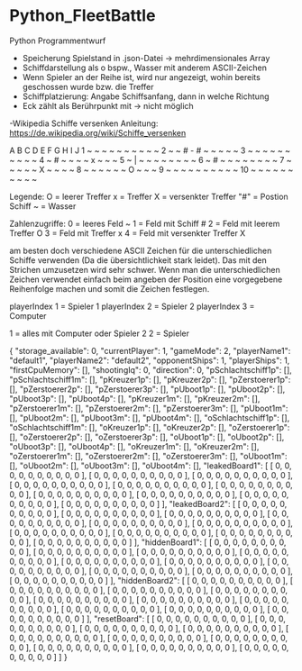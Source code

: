 # Python_FleetBattle
Python Programmentwurf

- Speicherung Spielstand in .json-Datei -> mehrdimensionales Array
- Schiffdarstellung als o bspw., Wasser mit anderem ASCII-Zeichen
- Wenn Spieler an der Reihe ist, wird nur angezeigt, wohin bereits geschossen wurde bzw. die Treffer 
- Schiffplatzierung: Angabe Schiffsanfang, dann in welche Richtung 
- Eck zählt als Berührpunkt mit -> nicht möglich 


-Wikipedia Schiffe versenken Anleitung:
    https://de.wikipedia.org/wiki/Schiffe_versenken


   A  B  C  D  E  F  G  H  I  J
1  ~  ~  ~  ~  ~  ~  ~  ~  ~  ~
2  ~  ~  #  -  #  ~  ~  ~  ~  ~
3  ~  ~  ~  ~  ~  ~  ~  ~  ~  ~
4  ~  #  ~  ~  ~  ~  x  ~  ~  ~
5  ~  |  ~  ~  ~  ~  ~  ~  ~  ~
6  ~  #  ~  ~  ~  ~  ~  ~  ~  ~
7  ~  ~  ~  ~  ~  X  ~  ~  ~  ~
8  ~  ~  ~  ~  ~  ~  O  ~  ~  ~
9  ~  ~  ~  ~  ~  ~  ~  ~  ~  ~
10 ~  ~  ~  ~  ~  ~  ~  ~  ~  ~


Legende:
O = leerer Treffer
x = Treffer
X = versenkter Treffer
"#" = Postion Schiff
~ = Wasser

Zahlenzugriffe:
0 = leeres Feld ~
1 = Feld mit Schiff #
2 = Feld mit leerem Treffer O
3 = Feld mit Treffer x
4 = Feld mit versenkter Treffer X


am besten doch verschiedene ASCII Zeichen für die unterschiedlichen Schiffe verwenden (Da die übersichtlichkeit stark leidet). Das mit den Strichen umzusetzen wird sehr schwer. Wenn man die unterschiedlichen Zeichen verwendet einfach beim angeben der Position eine vorgegebene Reihenfolge machen und somit die Zeichen festlegen.

playerIndex 1 = Spieler 1
playerIndex 2 = Spieler 2
playerIndex 3 = Computer

1 = alles mit Computer oder Spieler 2
2 = Spieler

{
  "storage_available": 0,
  "currentPlayer": 1,
  "gameMode": 2,
  "playerName1": "default1",
  "playerName2": "default2",
  "opponentShips": 1,
  "playerShips": 1,
  "firstCpuMemory": [],
  "shootingIq": 0,
  "direction": 0,
  "pSchlachtschiff1p": [],
  "pSchlachtschiff1m": [],
  "pKreuzer1p": [],
  "pKreuzer2p": [],
  "pZerstoerer1p": [],
  "pZerstoerer2p": [],
  "pZerstoerer3p": [],
  "pUboot1p": [],
  "pUboot2p": [],
  "pUboot3p": [],
  "pUboot4p": [],
  "pKreuzer1m": [],
  "pKreuzer2m": [],
  "pZerstoerer1m": [],
  "pZerstoerer2m": [],
  "pZerstoerer3m": [],
  "pUboot1m": [],
  "pUboot2m": [],
  "pUboot3m": [],
  "pUboot4m": [],
  "oSchlachtschiff1p": [],
  "oSchlachtschiff1m": [],
  "oKreuzer1p": [],
  "oKreuzer2p": [],
  "oZerstoerer1p": [],
  "oZerstoerer2p": [],
  "oZerstoerer3p": [],
  "oUboot1p": [],
  "oUboot2p": [],
  "oUboot3p": [],
  "oUboot4p": [],
  "oKreuzer1m": [],
  "oKreuzer2m": [],
  "oZerstoerer1m": [],
  "oZerstoerer2m": [],
  "oZerstoerer3m": [],
  "oUboot1m": [],
  "oUboot2m": [],
  "oUboot3m": [],
  "oUboot4m": [],
  "leakedBoard1": [
    [
      0,
      0,
      0,
      0,
      0,
      0,
      0,
      0,
      0,
      0
    ],
    [
      0,
      0,
      0,
      0,
      0,
      0,
      0,
      0,
      0,
      0
    ],
    [
      0,
      0,
      0,
      0,
      0,
      0,
      0,
      0,
      0,
      0
    ],
    [
      0,
      0,
      0,
      0,
      0,
      0,
      0,
      0,
      0,
      0
    ],
    [
      0,
      0,
      0,
      0,
      0,
      0,
      0,
      0,
      0,
      0
    ],
    [
      0,
      0,
      0,
      0,
      0,
      0,
      0,
      0,
      0,
      0
    ],
    [
      0,
      0,
      0,
      0,
      0,
      0,
      0,
      0,
      0,
      0
    ],
    [
      0,
      0,
      0,
      0,
      0,
      0,
      0,
      0,
      0,
      0
    ],
    [
      0,
      0,
      0,
      0,
      0,
      0,
      0,
      0,
      0,
      0
    ],
    [
      0,
      0,
      0,
      0,
      0,
      0,
      0,
      0,
      0,
      0
    ]
  ],
  "leakedBoard2": [
    [
      0,
      0,
      0,
      0,
      0,
      0,
      0,
      0,
      0,
      0
    ],
    [
      0,
      0,
      0,
      0,
      0,
      0,
      0,
      0,
      0,
      0
    ],
    [
      0,
      0,
      0,
      0,
      0,
      0,
      0,
      0,
      0,
      0
    ],
    [
      0,
      0,
      0,
      0,
      0,
      0,
      0,
      0,
      0,
      0
    ],
    [
      0,
      0,
      0,
      0,
      0,
      0,
      0,
      0,
      0,
      0
    ],
    [
      0,
      0,
      0,
      0,
      0,
      0,
      0,
      0,
      0,
      0
    ],
    [
      0,
      0,
      0,
      0,
      0,
      0,
      0,
      0,
      0,
      0
    ],
    [
      0,
      0,
      0,
      0,
      0,
      0,
      0,
      0,
      0,
      0
    ],
    [
      0,
      0,
      0,
      0,
      0,
      0,
      0,
      0,
      0,
      0
    ],
    [
      0,
      0,
      0,
      0,
      0,
      0,
      0,
      0,
      0,
      0
    ]
  ],
  "hiddenBoard1": [
    [
      0,
      0,
      0,
      0,
      0,
      0,
      0,
      0,
      0,
      0
    ],
    [
      0,
      0,
      0,
      0,
      0,
      0,
      0,
      0,
      0,
      0
    ],
    [
      0,
      0,
      0,
      0,
      0,
      0,
      0,
      0,
      0,
      0
    ],
    [
      0,
      0,
      0,
      0,
      0,
      0,
      0,
      0,
      0,
      0
    ],
    [
      0,
      0,
      0,
      0,
      0,
      0,
      0,
      0,
      0,
      0
    ],
    [
      0,
      0,
      0,
      0,
      0,
      0,
      0,
      0,
      0,
      0
    ],
    [
      0,
      0,
      0,
      0,
      0,
      0,
      0,
      0,
      0,
      0
    ],
    [
      0,
      0,
      0,
      0,
      0,
      0,
      0,
      0,
      0,
      0
    ],
    [
      0,
      0,
      0,
      0,
      0,
      0,
      0,
      0,
      0,
      0
    ],
    [
      0,
      0,
      0,
      0,
      0,
      0,
      0,
      0,
      0,
      0
    ]
  ],
  "hiddenBoard2": [
    [
      0,
      0,
      0,
      0,
      0,
      0,
      0,
      0,
      0,
      0
    ],
    [
      0,
      0,
      0,
      0,
      0,
      0,
      0,
      0,
      0,
      0
    ],
    [
      0,
      0,
      0,
      0,
      0,
      0,
      0,
      0,
      0,
      0
    ],
    [
      0,
      0,
      0,
      0,
      0,
      0,
      0,
      0,
      0,
      0
    ],
    [
      0,
      0,
      0,
      0,
      0,
      0,
      0,
      0,
      0,
      0
    ],
    [
      0,
      0,
      0,
      0,
      0,
      0,
      0,
      0,
      0,
      0
    ],
    [
      0,
      0,
      0,
      0,
      0,
      0,
      0,
      0,
      0,
      0
    ],
    [
      0,
      0,
      0,
      0,
      0,
      0,
      0,
      0,
      0,
      0
    ],
    [
      0,
      0,
      0,
      0,
      0,
      0,
      0,
      0,
      0,
      0
    ],
    [
      0,
      0,
      0,
      0,
      0,
      0,
      0,
      0,
      0,
      0
    ]
  ],
  "resetBoard": [
    [
      0,
      0,
      0,
      0,
      0,
      0,
      0,
      0,
      0,
      0
    ],
    [
      0,
      0,
      0,
      0,
      0,
      0,
      0,
      0,
      0,
      0
    ],
    [
      0,
      0,
      0,
      0,
      0,
      0,
      0,
      0,
      0,
      0
    ],
    [
      0,
      0,
      0,
      0,
      0,
      0,
      0,
      0,
      0,
      0
    ],
    [
      0,
      0,
      0,
      0,
      0,
      0,
      0,
      0,
      0,
      0
    ],
    [
      0,
      0,
      0,
      0,
      0,
      0,
      0,
      0,
      0,
      0
    ],
    [
      0,
      0,
      0,
      0,
      0,
      0,
      0,
      0,
      0,
      0
    ],
    [
      0,
      0,
      0,
      0,
      0,
      0,
      0,
      0,
      0,
      0
    ],
    [
      0,
      0,
      0,
      0,
      0,
      0,
      0,
      0,
      0,
      0
    ],
    [
      0,
      0,
      0,
      0,
      0,
      0,
      0,
      0,
      0,
      0
    ]
  ]
}